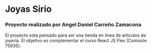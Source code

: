 # Joyas Sirio
### Proyecto realizado por Angel Daniel Carreño Zamacona

El proyecto esta pensado para ser una tienda en linea de articulos de joyeria.
El objetivo es complementar el curso React JS Flex (Comisión 75935).
